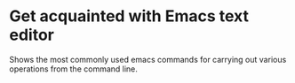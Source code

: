 # Get acquainted with Emacs text editor

Shows the most commonly used emacs commands for carrying
out various operations from the command line.